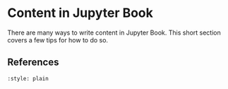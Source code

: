 # Content in Jupyter Book

There are many ways to write content in Jupyter Book. This short section
covers a few tips for how to do so.



## References

```{bibliography}
:style: plain
```

